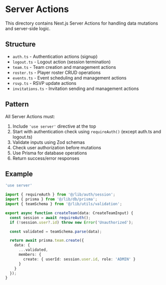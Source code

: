 # Server Actions

This directory contains Next.js Server Actions for handling data mutations and server-side logic.

## Structure

- `auth.ts` - Authentication actions (signup)
- `logout.ts` - Logout action (session termination)
- `team.ts` - Team creation and management actions
- `roster.ts` - Player roster CRUD operations
- `events.ts` - Event scheduling and management actions
- `rsvp.ts` - RSVP update actions
- `invitations.ts` - Invitation sending and management actions

## Pattern

All Server Actions must:
1. Include `'use server'` directive at the top
2. Start with authentication check using `requireAuth()` (except auth.ts and logout.ts)
3. Validate inputs using Zod schemas
4. Check user authorization before mutations
5. Use Prisma for database operations
6. Return success/error responses

## Example

```typescript
'use server'

import { requireAuth } from '@/lib/auth/session';
import { prisma } from '@/lib/db/prisma';
import { teamSchema } from '@/lib/utils/validation';

export async function createTeam(data: CreateTeamInput) {
  const session = await requireAuth();
  if (!session.user?.id) throw new Error('Unauthorized');

  const validated = teamSchema.parse(data);

  return await prisma.team.create({
    data: {
      ...validated,
      members: {
        create: { userId: session.user.id, role: 'ADMIN' }
      }
    }
  });
}
```
